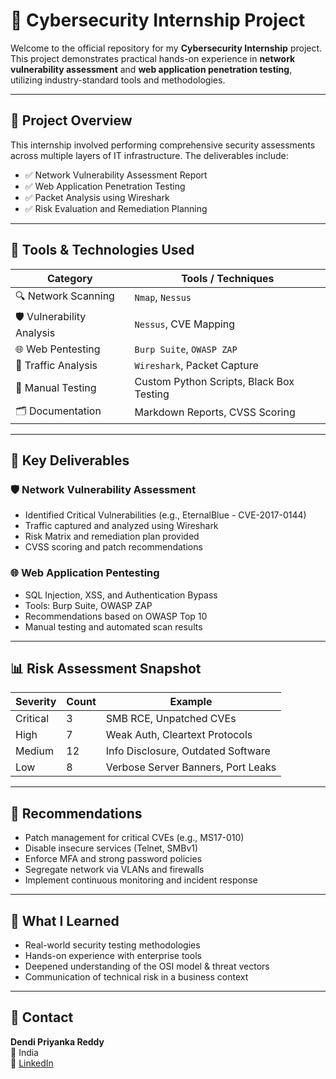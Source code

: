 # 🔐 Cybersecurity Internship Project

Welcome to the official repository for my **Cybersecurity Internship** project. This project demonstrates practical hands-on experience in **network vulnerability assessment** and **web application penetration testing**, utilizing industry-standard tools and methodologies.

---

## 📌 Project Overview

This internship involved performing comprehensive security assessments across multiple layers of IT infrastructure. The deliverables include:

- ✅ Network Vulnerability Assessment Report  
- ✅ Web Application Penetration Testing  
- ✅ Packet Analysis using Wireshark  
- ✅ Risk Evaluation and Remediation Planning

---

## 🧰 Tools & Technologies Used

| Category                     | Tools / Techniques                        |
|-----------------------------|-------------------------------------------|
| 🔍 Network Scanning         | `Nmap`, `Nessus`                          |
| 🛡️ Vulnerability Analysis    | `Nessus`, CVE Mapping                     |
| 🌐 Web Pentesting           | `Burp Suite`, `OWASP ZAP`                 |
| 🧪 Traffic Analysis         | `Wireshark`, Packet Capture               |
| 🧰 Manual Testing           | Custom Python Scripts, Black Box Testing  |
| 🗂️ Documentation            | Markdown Reports, CVSS Scoring            |

---

## 📄 Key Deliverables

### 🛡️ Network Vulnerability Assessment

- Identified Critical Vulnerabilities (e.g., EternalBlue - CVE-2017-0144)
- Traffic captured and analyzed using Wireshark
- Risk Matrix and remediation plan provided
- CVSS scoring and patch recommendations

### 🌐 Web Application Pentesting

- SQL Injection, XSS, and Authentication Bypass
- Tools: Burp Suite, OWASP ZAP
- Recommendations based on OWASP Top 10
- Manual testing and automated scan results

---

## 📊 Risk Assessment Snapshot

| Severity | Count | Example                               |
|----------|-------|----------------------------------------|
| Critical | 3     | SMB RCE, Unpatched CVEs                |
| High     | 7     | Weak Auth, Cleartext Protocols         |
| Medium   | 12    | Info Disclosure, Outdated Software     |
| Low      | 8     | Verbose Server Banners, Port Leaks     |

---

## 📌 Recommendations

- Patch management for critical CVEs (e.g., MS17-010)
- Disable insecure services (Telnet, SMBv1)
- Enforce MFA and strong password policies
- Segregate network via VLANs and firewalls
- Implement continuous monitoring and incident response

---

## 🧠 What I Learned

- Real-world security testing methodologies
- Hands-on experience with enterprise tools
- Deepened understanding of the OSI model & threat vectors
- Communication of technical risk in a business context

---

## 📧 Contact

**Dendi Priyanka Reddy**  
📍 India  
🔗 [LinkedIn](https://www.linkedin.com/in/dendi-priyanka-reddy-102974270?utm_source=share&utm_campaign=share_via&utm_content=profile&utm_medium=android_app)
